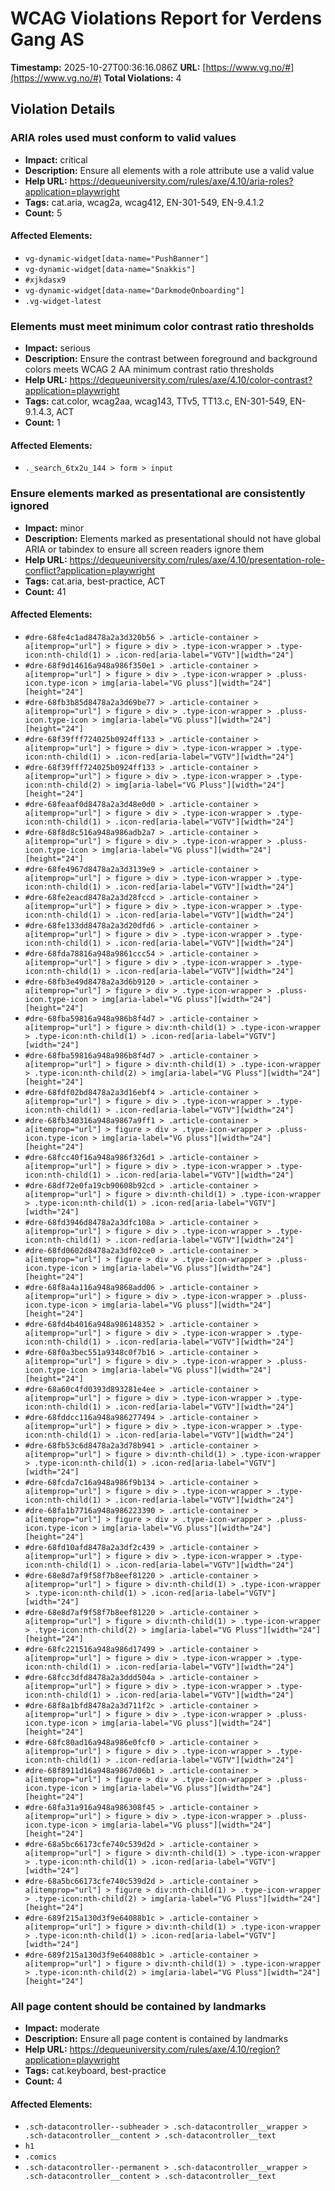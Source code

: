 # WCAG Violations Report for Verdens Gang AS

**Timestamp:** 2025-10-27T00:36:16.086Z
**URL:** [https://www.vg.no/#](https://www.vg.no/#)
**Total Violations:** 4

## Violation Details

### ARIA roles used must conform to valid values

- **Impact:** critical
- **Description:** Ensure all elements with a role attribute use a valid value
- **Help URL:** https://dequeuniversity.com/rules/axe/4.10/aria-roles?application=playwright
- **Tags:** cat.aria, wcag2a, wcag412, EN-301-549, EN-9.4.1.2
- **Count:** 5

#### Affected Elements:

- `vg-dynamic-widget[data-name="PushBanner"]`
- `vg-dynamic-widget[data-name="Snakkis"]`
- `#xjkdasx9`
- `vg-dynamic-widget[data-name="DarkmodeOnboarding"]`
- `.vg-widget-latest`

### Elements must meet minimum color contrast ratio thresholds

- **Impact:** serious
- **Description:** Ensure the contrast between foreground and background colors meets WCAG 2 AA minimum contrast ratio thresholds
- **Help URL:** https://dequeuniversity.com/rules/axe/4.10/color-contrast?application=playwright
- **Tags:** cat.color, wcag2aa, wcag143, TTv5, TT13.c, EN-301-549, EN-9.1.4.3, ACT
- **Count:** 1

#### Affected Elements:

- `._search_6tx2u_144 > form > input`

### Ensure elements marked as presentational are consistently ignored

- **Impact:** minor
- **Description:** Elements marked as presentational should not have global ARIA or tabindex to ensure all screen readers ignore them
- **Help URL:** https://dequeuniversity.com/rules/axe/4.10/presentation-role-conflict?application=playwright
- **Tags:** cat.aria, best-practice, ACT
- **Count:** 41

#### Affected Elements:

- `#dre-68fe4c1ad8478a2a3d320b56 > .article-container > a[itemprop="url"] > figure > div > .type-icon-wrapper > .type-icon:nth-child(1) > .icon-red[aria-label="VGTV"][width="24"]`
- `#dre-68f9d14616a948a986f350e1 > .article-container > a[itemprop="url"] > figure > div > .type-icon-wrapper > .pluss-icon.type-icon > img[aria-label="VG pluss"][width="24"][height="24"]`
- `#dre-68fb3b85d8478a2a3d69be77 > .article-container > a[itemprop="url"] > figure > div > .type-icon-wrapper > .pluss-icon.type-icon > img[aria-label="VG pluss"][width="24"][height="24"]`
- `#dre-68f39fff724025b0924ff133 > .article-container > a[itemprop="url"] > figure > div > .type-icon-wrapper > .type-icon:nth-child(1) > .icon-red[aria-label="VGTV"][width="24"]`
- `#dre-68f39fff724025b0924ff133 > .article-container > a[itemprop="url"] > figure > div > .type-icon-wrapper > .type-icon:nth-child(2) > img[aria-label="VG Pluss"][width="24"][height="24"]`
- `#dre-68feaaf0d8478a2a3d48e0d0 > .article-container > a[itemprop="url"] > figure > div > .type-icon-wrapper > .type-icon:nth-child(1) > .icon-red[aria-label="VGTV"][width="24"]`
- `#dre-68f8d8c516a948a986adb2a7 > .article-container > a[itemprop="url"] > figure > div > .type-icon-wrapper > .pluss-icon.type-icon > img[aria-label="VG pluss"][width="24"][height="24"]`
- `#dre-68fe4967d8478a2a3d3139e9 > .article-container > a[itemprop="url"] > figure > div > .type-icon-wrapper > .type-icon:nth-child(1) > .icon-red[aria-label="VGTV"][width="24"]`
- `#dre-68fe2eacd8478a2a3d28fccd > .article-container > a[itemprop="url"] > figure > div > .type-icon-wrapper > .type-icon:nth-child(1) > .icon-red[aria-label="VGTV"][width="24"]`
- `#dre-68fe133dd8478a2a3d20dfd6 > .article-container > a[itemprop="url"] > figure > div > .type-icon-wrapper > .type-icon:nth-child(1) > .icon-red[aria-label="VGTV"][width="24"]`
- `#dre-68fda78816a948a9861ccc54 > .article-container > a[itemprop="url"] > figure > div > .type-icon-wrapper > .type-icon:nth-child(1) > .icon-red[aria-label="VGTV"][width="24"]`
- `#dre-68fb3e49d8478a2a3d6b9120 > .article-container > a[itemprop="url"] > figure > div > .type-icon-wrapper > .pluss-icon.type-icon > img[aria-label="VG pluss"][width="24"][height="24"]`
- `#dre-68fba59816a948a986b8f4d7 > .article-container > a[itemprop="url"] > figure > div:nth-child(1) > .type-icon-wrapper > .type-icon:nth-child(1) > .icon-red[aria-label="VGTV"][width="24"]`
- `#dre-68fba59816a948a986b8f4d7 > .article-container > a[itemprop="url"] > figure > div:nth-child(1) > .type-icon-wrapper > .type-icon:nth-child(2) > img[aria-label="VG Pluss"][width="24"][height="24"]`
- `#dre-68fdf02bd8478a2a3d16ebf4 > .article-container > a[itemprop="url"] > figure > div > .type-icon-wrapper > .type-icon:nth-child(1) > .icon-red[aria-label="VGTV"][width="24"]`
- `#dre-68fb340316a948a9867a9ff1 > .article-container > a[itemprop="url"] > figure > div > .type-icon-wrapper > .pluss-icon.type-icon > img[aria-label="VG pluss"][width="24"][height="24"]`
- `#dre-68fcc40f16a948a986f326d1 > .article-container > a[itemprop="url"] > figure > div > .type-icon-wrapper > .type-icon:nth-child(1) > .icon-red[aria-label="VGTV"][width="24"]`
- `#dre-68df72e0fa19cb90608b92cd > .article-container > a[itemprop="url"] > figure > div:nth-child(1) > .type-icon-wrapper > .type-icon:nth-child(1) > .icon-red[aria-label="VGTV"][width="24"]`
- `#dre-68fd3946d8478a2a3dfc108a > .article-container > a[itemprop="url"] > figure > div > .type-icon-wrapper > .type-icon:nth-child(1) > .icon-red[aria-label="VGTV"][width="24"]`
- `#dre-68fd0602d8478a2a3df02ce0 > .article-container > a[itemprop="url"] > figure > div > .type-icon-wrapper > .pluss-icon.type-icon > img[aria-label="VG pluss"][width="24"][height="24"]`
- `#dre-68f8a4a116a948a9868add06 > .article-container > a[itemprop="url"] > figure > div > .type-icon-wrapper > .pluss-icon.type-icon > img[aria-label="VG pluss"][width="24"][height="24"]`
- `#dre-68fd4b4016a948a986148352 > .article-container > a[itemprop="url"] > figure > div > .type-icon-wrapper > .type-icon:nth-child(1) > .icon-red[aria-label="VGTV"][width="24"]`
- `#dre-68f0a3bec551a9348c0f7b16 > .article-container > a[itemprop="url"] > figure > div > .type-icon-wrapper > .pluss-icon.type-icon > img[aria-label="VG pluss"][width="24"][height="24"]`
- `#dre-68a60c4fd0393d893281e4ee > .article-container > a[itemprop="url"] > figure > div > .type-icon-wrapper > .type-icon:nth-child(1) > .icon-red[aria-label="VGTV"][width="24"]`
- `#dre-68fddcc116a948a986277494 > .article-container > a[itemprop="url"] > figure > div > .type-icon-wrapper > .type-icon:nth-child(1) > .icon-red[aria-label="VGTV"][width="24"]`
- `#dre-68fb53c6d8478a2a3d78b941 > .article-container > a[itemprop="url"] > figure > div:nth-child(1) > .type-icon-wrapper > .type-icon:nth-child(1) > .icon-red[aria-label="VGTV"][width="24"]`
- `#dre-68fcda7c16a948a986f9b134 > .article-container > a[itemprop="url"] > figure > div > .type-icon-wrapper > .type-icon:nth-child(1) > .icon-red[aria-label="VGTV"][width="24"]`
- `#dre-68fa1b7716a948a986223390 > .article-container > a[itemprop="url"] > figure > div > .type-icon-wrapper > .pluss-icon.type-icon > img[aria-label="VG pluss"][width="24"][height="24"]`
- `#dre-68fd10afd8478a2a3df2c439 > .article-container > a[itemprop="url"] > figure > div > .type-icon-wrapper > .type-icon:nth-child(1) > .icon-red[aria-label="VGTV"][width="24"]`
- `#dre-68e8d7af9f58f7b8eef81220 > .article-container > a[itemprop="url"] > figure > div:nth-child(1) > .type-icon-wrapper > .type-icon:nth-child(1) > .icon-red[aria-label="VGTV"][width="24"]`
- `#dre-68e8d7af9f58f7b8eef81220 > .article-container > a[itemprop="url"] > figure > div:nth-child(1) > .type-icon-wrapper > .type-icon:nth-child(2) > img[aria-label="VG Pluss"][width="24"][height="24"]`
- `#dre-68fc221516a948a986d17499 > .article-container > a[itemprop="url"] > figure > div > .type-icon-wrapper > .type-icon:nth-child(1) > .icon-red[aria-label="VGTV"][width="24"]`
- `#dre-68fcc3dfd8478a2a3ddd504a > .article-container > a[itemprop="url"] > figure > div > .type-icon-wrapper > .type-icon:nth-child(1) > .icon-red[aria-label="VGTV"][width="24"]`
- `#dre-68f8a1bfd8478a2a3d711f2c > .article-container > a[itemprop="url"] > figure > div > .type-icon-wrapper > .pluss-icon.type-icon > img[aria-label="VG pluss"][width="24"][height="24"]`
- `#dre-68fc80ad16a948a986e0fcf0 > .article-container > a[itemprop="url"] > figure > div > .type-icon-wrapper > .type-icon:nth-child(1) > .icon-red[aria-label="VGTV"][width="24"]`
- `#dre-68f8911d16a948a9867d06b1 > .article-container > a[itemprop="url"] > figure > div > .type-icon-wrapper > .pluss-icon.type-icon > img[aria-label="VG pluss"][width="24"][height="24"]`
- `#dre-68fa31a916a948a986308f45 > .article-container > a[itemprop="url"] > figure > div > .type-icon-wrapper > .pluss-icon.type-icon > img[aria-label="VG pluss"][width="24"][height="24"]`
- `#dre-68a5bc66173cfe740c539d2d > .article-container > a[itemprop="url"] > figure > div:nth-child(1) > .type-icon-wrapper > .type-icon:nth-child(1) > .icon-red[aria-label="VGTV"][width="24"]`
- `#dre-68a5bc66173cfe740c539d2d > .article-container > a[itemprop="url"] > figure > div:nth-child(1) > .type-icon-wrapper > .type-icon:nth-child(2) > img[aria-label="VG Pluss"][width="24"][height="24"]`
- `#dre-689f215a130d3f9e64088b1c > .article-container > a[itemprop="url"] > figure > div:nth-child(1) > .type-icon-wrapper > .type-icon:nth-child(1) > .icon-red[aria-label="VGTV"][width="24"]`
- `#dre-689f215a130d3f9e64088b1c > .article-container > a[itemprop="url"] > figure > div:nth-child(1) > .type-icon-wrapper > .type-icon:nth-child(2) > img[aria-label="VG Pluss"][width="24"][height="24"]`

### All page content should be contained by landmarks

- **Impact:** moderate
- **Description:** Ensure all page content is contained by landmarks
- **Help URL:** https://dequeuniversity.com/rules/axe/4.10/region?application=playwright
- **Tags:** cat.keyboard, best-practice
- **Count:** 4

#### Affected Elements:

- `.sch-datacontroller--subheader > .sch-datacontroller__wrapper > .sch-datacontroller__content > .sch-datacontroller__text`
- `h1`
- `.comics`
- `.sch-datacontroller--permanent > .sch-datacontroller__wrapper > .sch-datacontroller__content > .sch-datacontroller__text`
